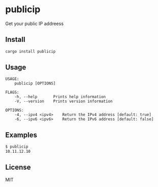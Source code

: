 # publicip
Get your public IP addreess

## Install

```bash
cargo install publicip
```

## Usage

```
USAGE:
    publicip [OPTIONS]

FLAGS:
    -h, --help       Prints help information
    -V, --version    Prints version information

OPTIONS:
    -4, --ipv4 <ipv4>    Return the IPv4 address [default: true]
    -6, --ipv6 <ipv6>    Return the IPv6 address [default: false]
```

## Examples

```bash
$ publicip
10.11.12.10
```

## License

MIT
